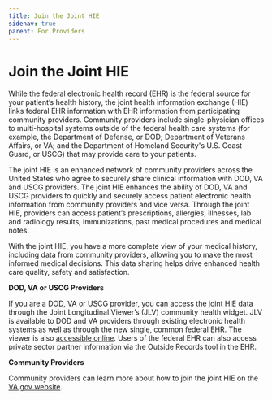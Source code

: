 ```yaml
---
title: Join the Joint HIE
sidenav: true
parent: For Providers
---
```

# Join the Joint HIE

While the federal electronic health record (EHR) is the federal source for your patient’s health history, the joint health information exchange (HIE) links federal EHR information with EHR information from participating community providers. Community providers include single-physician offices to multi-hospital systems outside of the federal health care systems (for example, the Department of Defense, or DOD; Department of Veterans Affairs, or VA; and the Department of Homeland Security's U.S. Coast Guard, or USCG) that may provide care to your patients.

The joint HIE is an enhanced network of community providers across the United States who agree to securely share clinical information with DOD, VA and USCG providers. The joint HIE enhances the ability of DOD, VA and USCG providers to quickly and securely access patient electronic health information from community providers and vice versa. Through the joint HIE, providers can access patient’s prescriptions, allergies, illnesses, lab and radiology results, immunizations, past medical procedures and medical notes.

With the joint HIE, you have a more complete view of your medical history, including data from community providers, allowing you to make the most informed medical decisions. This data sharing helps drive enhanced health care quality, safety and satisfaction.

**DOD, VA or USCG Providers**

If you are a DOD, VA or USCG provider, you can access the joint HIE data through the Joint Longitudinal Viewer’s (JLV) community health widget. JLV is available to DOD and VA providers through existing electronic health systems as well as through the new single, common federal EHR. The viewer is also [accessible online](https://jlv.health.mil/JLV). Users of the federal EHR can also access private sector partner information via the Outside Records tool in the EHR. 

**Community Providers**

Community providers can learn more about how to join the joint HIE on the [VA.gov website](http://va.gov/VHIE/For_Providers.asp).